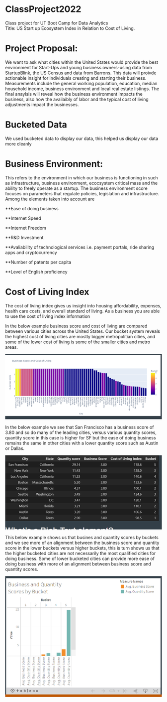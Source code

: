 # ClassProject2022
Class project for UT Boot Camp for Data Analytics<br>
Title: US Start up Ecosystem Index in Relation to Cost of Living.

# Project Proposal: 
We want to ask what cities within the United States would provide the best environment for Start-Ups and young business owners-using data from StartupBlink, the US Census and data from Barrons. This data will proivde actionable insight for individuals creating and starting their business. Measurements include the general working population, education, median household income, business environment and local real estate listings. The final anaylsis will reveal how the business environment impacts the business, also how the availaibly of labor and the typical cost of living adjustments impact the businesses. 

# Bucketed Data
We used bucketed data to display our data, this helped us display our data more cleanly


 
# Business Environment:
This refers to the environment in which our business is functioning in such as infrastructure, business environment, ecocsystem critical mass and the ability to freely operate as a startup. The business environment score focuses on parameters that regulate policies, legislation and infrastructure. Among the elements taken into account are
  
  **Ease of doing business
  
  **Internet Speed
  
  **Internet Freedom
  
  **R&D Investment
  
  **Avaliability of technological services i.e. payment portals, ride sharing apps and cryptocurrency
  
  **Number of patents per capita
  
  **Level of English proficiency
  
  # Cost of Living Index
  The cost of living index gives us insight into housing affordability, expenses, health care costs, and overall standard of living. As a business you are able to use the cost of living index information 
  
In the below example business score and cost of living are compared between various cities across the United States. Our bucket system reveals the highest cost of living cities are mostly bigger metropolitian cities, and some of the lower cost of living is some of the smaller cities and metro areas. 

  ![GitHub Graph](https://github.com/HappyM0f0/ClassProject2022/blob/main/BUSINESS%20SCORE%20AND%20COST%20OF%20LIVING.PNG?raw=true)


  
In the below example we see that San Francisco has a business score of 3.80 and so do many of the leading cities, versus various quantity scores, quantity score in this case is higher for SF but the ease of doing business remains the same in other cities with a lower quantity score such as Austin or Dallas. 
 
 ![GitHub Graph](https://github.com/HappyM0f0/ClassProject2022/blob/main/LIST%20OF%20CITIES%20BASED%20ON%20BUSINESS%20SCOE.PNG?raw=true)

This below example shows us that busines and quantity scores by buckets and we see more of an alignment between the business score and quantity score in the lower buckets versus higher buckets, this is turn shows us that the higher bucketed cities are not necessarily the most qualified cities for doing business. Some of lower bucketed cities can provide more ease of doing business with more of an alignment between business score and quantity scores.

![GitHub Graph](https://github.com/HappyM0f0/ClassProject2022/blob/main/BUSINESS%20%26QUANTITY%20SCORES%20BY%20BUCKET.PNG?raw=true)


